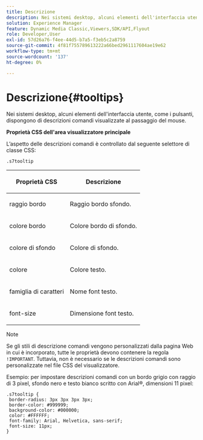 ```yaml
---
title: Descrizione
description: Nei sistemi desktop, alcuni elementi dell'interfaccia utente, come i pulsanti, dispongono di descrizioni comandi visualizzate al passaggio del mouse.
solution: Experience Manager
feature: Dynamic Media Classic,Viewers,SDK/API,Flyout
role: Developer,User
exl-id: 57d26a76-f4ee-44d5-b7a5-f3eb5c2a8759
source-git-commit: 4f81f755789613222a66bed2961117604ae19e62
workflow-type: tm+mt
source-wordcount: '137'
ht-degree: 0%

---
```


# Descrizione{#tooltips}

Nei sistemi desktop, alcuni elementi dell&#39;interfaccia utente, come i pulsanti, dispongono di descrizioni comandi visualizzate al passaggio del mouse.

<!--<a id="section_061E550C1C1D4DB2BD663A898895B38C"></a>-->

**Proprietà CSS dell&#39;area visualizzatore principale**

L’aspetto delle descrizioni comandi è controllato dal seguente selettore di classe CSS:

```
.s7tooltip
```

<table id="table_94EE3F5BBE4547C0B4943471CEE7EDE4"> 
 <thead> 
  <tr> 
   <th colname="col1" class="entry"> <p> Proprietà CSS </p> </th> 
   <th colname="col2" class="entry"> <p>Descrizione </p> </th> 
  </tr> 
 </thead>
 <tbody> 
  <tr> 
   <td colname="col1"> <p> <span class="codeph"> raggio bordo </span> </p> </td> 
   <td colname="col2"> <p> Raggio bordo sfondo. </p> </td> 
  </tr> 
  <tr> 
   <td colname="col1"> <p> <span class="codeph"> colore bordo </span> </p> </td> 
   <td colname="col2"> <p> Colore bordo di sfondo. </p> </td> 
  </tr> 
  <tr> 
   <td colname="col1"> <p> <span class="codeph"> colore di sfondo </span> </p> </td> 
   <td colname="col2"> <p> Colore di sfondo. </p> </td> 
  </tr> 
  <tr> 
   <td colname="col1"> <p> <span class="codeph"> colore </span> </p> </td> 
   <td colname="col2"> <p>Colore testo. </p> </td> 
  </tr> 
  <tr> 
   <td colname="col1"> <p> <span class="codeph"> famiglia di caratteri </span> </p> </td> 
   <td colname="col2"> <p>Nome font testo. </p> </td> 
  </tr> 
  <tr> 
   <td colname="col1"> <p> <span class="codeph"> font-size </span> </p> </td> 
   <td colname="col2"> <p>Dimensione font testo. </p> </td> 
  </tr> 
 </tbody> 
</table>

>[!NOTE]
>
>Se gli stili di descrizione comandi vengono personalizzati dalla pagina Web in cui è incorporato, tutte le proprietà devono contenere la regola `!IMPORTANT`. Tuttavia, non è necessario se le descrizioni comandi sono personalizzate nel file CSS del visualizzatore.

Esempio: per impostare descrizioni comandi con un bordo grigio con raggio di 3 pixel, sfondo nero e testo bianco scritto con Arial®, dimensioni 11 pixel:

```
.s7tooltip { 
 border-radius: 3px 3px 3px 3px; 
 border-color: #999999; 
 background-color: #000000; 
 color: #FFFFFF; 
 font-family: Arial, Helvetica, sans-serif; 
 font-size: 11px; 
}
```
